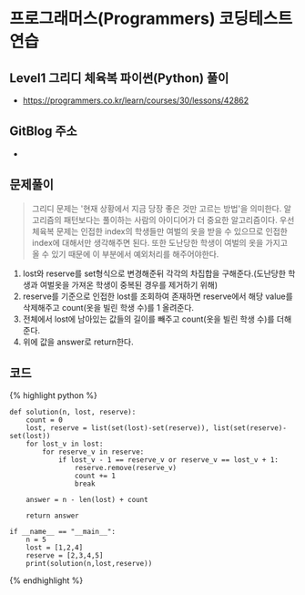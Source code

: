 # 프로그래머스(Programmers) 코딩테스트 연습

## Level1 그리디 체육복 파이썬(Python) 풀이

- https://programmers.co.kr/learn/courses/30/lessons/42862

## GitBlog 주소

- 

## 문제풀이
> 그리디 문제는 '현재 상황에서 지금 당장 좋은 것만 고르는 방법'을 의미한다. 알고리즘의 패턴보다는 풀이하는 사람의 아이디어가 더 중요한 알고리즘이다.
> 우선 체육복 문제는 인접한 index의 학생들만 여벌의 옷을 받을 수 있으므로 인접한 index에 대해서만 생각해주면 된다. 또한 도난당한 학생이 여벌의 옷을 가지고 올 수 있기 때문에
> 이 부분에서 예외처리를 해주어야한다.

1. lost와 reserve를 set형식으로 변경해준뒤 각각의 차집합을 구해준다.(도난당한 학생과 여벌옷을 가져온 학생이 중복된 경우를 제거하기 위해)
2. reserve를 기준으로 인접한 lost를 조회하여 존재하면 reserve에서 해당 value를 삭제해주고 count(옷을 빌린 학생 수)를 1 올려준다.
3. 전체에서 lost에 남아있는 값들의 길이를 빼주고 count(옷을 빌린 학생 수)를 더해준다.
4. 위에 값을 answer로 return한다.
## 코드

{% highlight python %}

    def solution(n, lost, reserve):
        count = 0
        lost, reserve = list(set(lost)-set(reserve)), list(set(reserve)-set(lost))
        for lost_v in lost:
            for reserve_v in reserve:
                if lost_v - 1 == reserve_v or reserve_v == lost_v + 1:
                    reserve.remove(reserve_v)
                    count += 1
                    break
    
        answer = n - len(lost) + count
    
        return answer
    
    if __name__ == "__main__":
        n = 5
        lost = [1,2,4]
        reserve = [2,3,4,5]
        print(solution(n,lost,reserve))

{% endhighlight %}